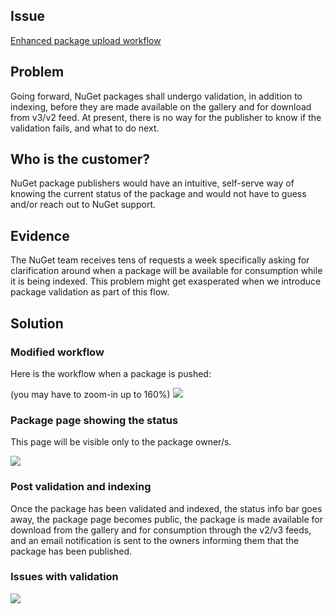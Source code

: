 ## Issue
[Enhanced package upload workflow](https://github.com/NuGet/NuGetGallery/issues/4478)

## Problem
Going forward, NuGet packages shall undergo validation, in addition to indexing, before they are made available on the gallery and for download from v3/v2 feed. At present, there is no way for the publisher to know if the validation fails, and what to do next.

## Who is the customer?
NuGet package publishers would have an intuitive, self-serve way of knowing the current status of the package and would not have to guess and/or reach out to NuGet support.

## Evidence
The NuGet team receives tens of requests a week specifically asking for clarification around when a package will be available for consumption while it is being indexed. This problem might get exasperated when we introduce package validation as part of this flow.

## Solution

### Modified workflow
Here is the workflow when a package is pushed:

(you may have to zoom-in up to 160%)
![](https://github.com/NuGet/Home/blob/dev/resources/PackageUploadWorkflow/Package%20Upload%20Workflow.png)

### Package page showing the status
This page will be visible only to the package owner/s.

![](https://github.com/NuGet/Home/blob/dev/resources/PackageUploadWorkflow/package%20status%20page.PNG)

### Post validation and indexing
Once the package has been validated and indexed, the status info bar goes away, the package page becomes public, the package is made available for download from the gallery and for consumption through the v2/v3 feeds, and an email notification is sent to the owners informing them that the package has been published.

### Issues with validation

![](https://github.com/NuGet/Home/blob/dev/resources/PackageUploadWorkflow/package%20status%20page%20val%20fail.PNG)